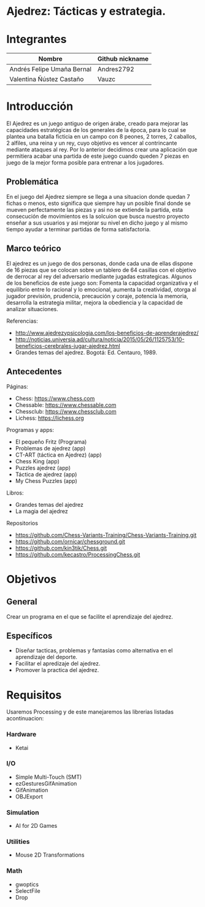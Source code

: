 ﻿# Ajedrez: Tácticas y estrategia.

# Integrantes

| Nombre                     | Github nickname |
|----------------------------|-----------------|
| Andrés Felipe Umaña Bernal |   Andres2792    |
| Valentina Ñústez Castaño   |   Vauzc         |

# Introducción

El Ajedrez es un juego antiguo de origen árabe, creado para mejorar las capacidades estratégicas de los generales de la época, para lo cual se plantea una batalla ficticia en un campo con 8 peones, 2 torres, 2 caballos, 2 alfiles, una reina y un rey, cuyo objetivo es vencer al contrincante mediante ataques al rey. Por lo anterior decidimos crear una aplicación que permitiera acabar una partida de este juego cuando queden 7 piezas en juego de la mejor forma posible para entrenar a los jugadores.


## Problemática

En el juego del Ajedrez siempre se llega a una situacion donde quedan 7 fichas o menos, esto significa que siempre hay un posible final donde se mueven perfectamente las piezas y asi no se extiende la partida, esta consecución de movimientos es la solcuion que busca nuestro proyecto enseñar a sus usuarios y asi mejorar su nivel en dicho juego y al mismo tiempo ayudar a terminar partidas de forma satisfactoria.

## Marco teórico
El ajedrez es un juego de dos personas, donde cada una de ellas dispone de 16 piezas que se colocan sobre un tablero de 64 casillas con el objetivo de derrocar al rey del adversario mediante jugadas estrategicas. Algunos de los beneficios de este juego son: Fomenta la capacidad organizativa y el equilibrio entre lo racional y lo emocional, aumenta la creatividad, otorga al jugador previsión, prudencia, precaución y coraje, potencia la memoria, desarrolla la estrategia militar, mejora la obediencia y la capacidad de analizar situaciones.


Referencias:
- http://www.ajedrezypsicologia.com/los-beneficios-de-aprenderajedrez/
- http://noticias.universia.ad/cultura/noticia/2015/05/26/1125753/10-beneficios-cerebrales-jugar-ajedrez.html
- Grandes temas del ajedrez. Bogotá: Ed. Centauro, 1989.

## Antecedentes
Páginas:
- Chess: https://www.chess.com
- Chessable: https://www.chessable.com
- Chessclub: https://www.chessclub.com
- Lichess: https://lichess.org

Programas y apps:
- El pequeño Fritz (Programa)
- Problemas de ajedrez (app)
- CT-ART (táctica en Ajedrez) (app)
- Chess King (app)
- Puzzles ajedrez (app)
- Táctica de ajedrez (app)
- My Chess Puzzles (app)

Libros:
- Grandes temas del ajedrez
- La magia del ajedrez

Repositorios
- https://github.com/Chess-Variants-Training/Chess-Variants-Training.git
- https://github.com/ornicar/chessground.git
- https://github.com/kin3tik/Chess.git
- https://github.com/kecastro/ProcessingChess.git
# Objetivos

## General

Crear un programa en el que se facilite el aprendizaje del ajedrez.

## Específicos

- Diseñar tacticas, problemas y fantasías como alternativa en el aprendizaje del deporte.
- Facilitar el apredizaje del ajedrez.
- Promover la practica del ajedrez.

# Requisitos
Usaremos Processing y de este manejaremos las librerias listadas acontinuacion:
### Hardware
- Ketai
### I/O
- Simple Multi-Touch (SMT)
- ezGesturesGifAnimation
- GifAnimation
- OBJExport
### Simulation
- AI for 2D Games
### Utilities
- Mouse 2D Transformations
### Math
- gwoptics
- SelectFile
- Drop

